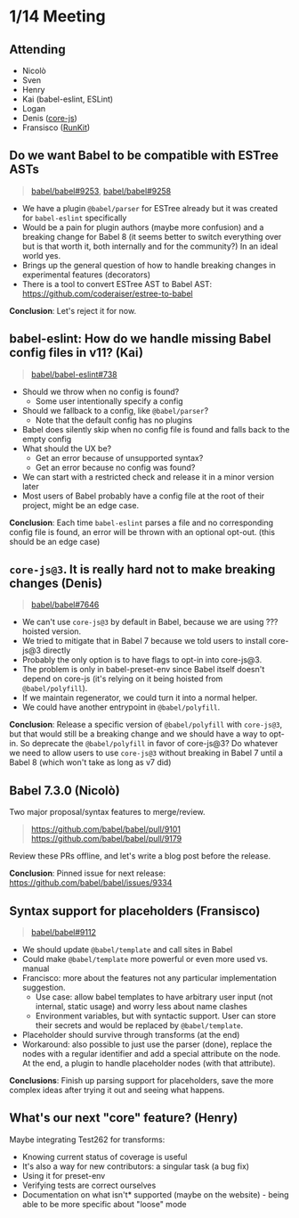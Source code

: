 # 1/14 Meeting

## Attending

- Nicolò
- Sven
- Henry
- Kai (babel-eslint, ESLint)
- Logan
- Denis ([core-js](https://github.com/zloirock/core-js))
- Fransisco ([RunKit](https://runkit.com/home))

## Do we want Babel to be compatible with ESTree ASTs

> [babel/babel#9253](https://github.com/babel/babel/pull/9253), [babel/babel#9258](https://github.com/babel/babel/pull/9258)

- We have a plugin `@babel/parser` for ESTree already but it was created for `babel-eslint` specifically
- Would be a pain for plugin authors (maybe more confusion) and a breaking change for Babel 8 (it seems better to switch everything over but is that worth it, both internally and for the community?) In an ideal world yes.
- Brings up the general question of how to handle breaking changes in experimental features (decorators)
- There is a tool to convert ESTree AST to Babel AST: https://github.com/coderaiser/estree-to-babel

**Conclusion**: Let's reject it for now.

## babel-eslint: How do we handle missing Babel config files in v11? (Kai)

> [babel/babel-eslint#738](https://github.com/babel/babel-eslint/pull/738)

- Should we throw when no config is found?
    - Some user intentionally specify a config
- Should we fallback to a config, like `@babel/parser`?
    - Note that the default config has no plugins
- Babel does silently skip when no config file is found and falls back to the empty config
- What should the UX be?
    - Get an error because of unsupported syntax?
    - Get an error because no config was found?
- We can start with a restricted check and release it in a minor version later
- Most users of Babel probably have a config file at the root of their project, might be an edge case.

**Conclusion**: Each time `babel-eslint` parses a file and no corresponding config file is found, an error will be thrown with an optional opt-out. (this should be an edge case)

## `core-js@3`. It is really hard not to make breaking changes (Denis)

> [babel/babel#7646](https://github.com/babel/babel/pull/7646)

- We can't use `core-js@3` by default in Babel, because we are using ??? hoisted version.
- We tried to mitigate that in Babel 7 because we told users to install core-js@3 directly
- Probably the only option is to have flags to opt-in into core-js@3.
- The problem is only in babel-preset-env since Babel itself doesn't depend on core-js (it's relying on it being hoisted from `@babel/polyfill`).
- If we maintain regenerator, we could turn it into a normal helper.
- We could have another entrypoint in `@babel/polyfill`.

**Conclusion**: Release a specific version of `@babel/polyfill` with `core-js@3`, but that would still be a breaking change and we should have a way to opt-in. So deprecate the `@babel/polyfill` in favor of core-js@3? Do whatever we need to allow users to use `core-js@3` without breaking in Babel 7 until a Babel 8 (which won't take as long as v7 did)

## Babel 7.3.0 (Nicolò)

Two major proposal/syntax features to merge/review.

> https://github.com/babel/babel/pull/9101
> https://github.com/babel/babel/pull/9179

Review these PRs offline, and let's write a blog post before the release.

**Conclusion**: Pinned issue for next release: https://github.com/babel/babel/issues/9334

## Syntax support for placeholders (Fransisco)

> [babel/babel#9112](https://github.com/babel/babel/issues/9112)

- We should update `@babel/template` and call sites in Babel
- Could make `@babel/template` more powerful or even more used vs. manual
- Francisco: more about the features not any particular implementation suggestion.
  - Use case: allow babel templates to have arbitrary user input (not internal, static usage) and worry less about name clashes
  - Environment variables, but with syntactic support. User can store their secrets and would be replaced by `@babel/template`. 
- Placeholder should survive through transforms (at the end)
- Workaround: also possible to just use the parser (done), replace the nodes with a regular identifier and add a special attribute on the node. At the end, a plugin to handle placeholder nodes (with that attribute).

**Conclusions**: Finish up parsing support for placeholders, save the more complex ideas after trying it out and seeing what happens.

## What's our next "core" feature? (Henry)

Maybe integrating Test262 for transforms:
- Knowing current status of coverage is useful
- It's also a way for new contributors: a singular task (a bug fix)
- Using it for preset-env
- Verifying tests are correct ourselves
- Documentation on what isn't* supported (maybe on the website) - being able to be more specific about "loose" mode
